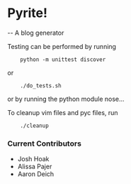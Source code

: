 
# Pyrite!

-- A blog generator 


Testing can be performed by running 

        python -m unittest discover
        
or

        ./do_tests.sh

or by running the python module nose...

To cleanup vim files and pyc files, run
    
        ./cleanup

### Current Contributors 

  * Josh Hoak
  * Alissa Pajer 
  * Aaron Deich
